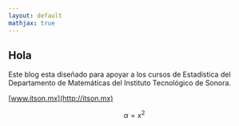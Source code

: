 ```yaml
---
layout: default
mathjax: true
---
```


## Hola

Este blog esta diseñado para apoyar a los cursos de Estadística del Departamento de Matemáticas del 
Instituto Tecnológico de Sonora.

[www.itson.mx](http://itson.mx)

$$\alpha = x^2$$
